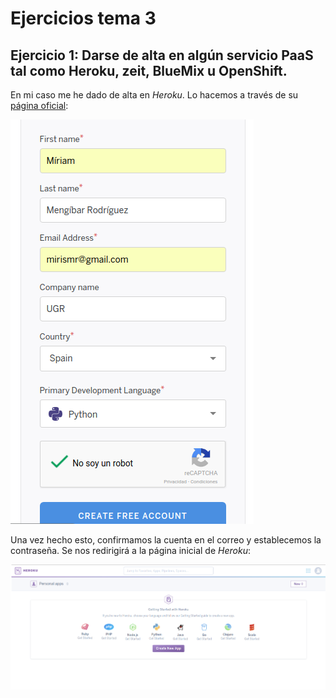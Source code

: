 # Ejercicios tema 3

## Ejercicio 1: Darse de alta en algún servicio PaaS tal como Heroku, zeit, BlueMix u OpenShift.
En mi caso me he dado de alta en *Heroku*. Lo hacemos a través de su [página oficial](https://signup.heroku.com/?c=70130000001x9jEAAQ):

![Registro](img/13.png)

Una vez hecho esto, confirmamos la cuenta en el correo y establecemos la contraseña. Se nos redirigirá a la página inicial de *Heroku*:

![Logeados](img/14.png)